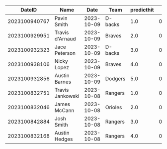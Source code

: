 DateID         |  Name              |  Date        |  Team     |  predicthit  |  predicthitproba     |  hitbool  |  Last7DaysAVG  |  Last15DaysAVG  |  Last30DaysAVG
---------------|--------------------|--------------|-----------|--------------|----------------------|-----------|----------------|-----------------|---------------
2023100940767  |  Pavin Smith       |  2023-10-09  |  D-backs  |  1.0         |  0.5979264301250995  |  False    |  0.0           |  0.0            |  0.0
2023100929951  |  Travis d'Arnaud   |  2023-10-09  |  Braves   |  2.0         |  0.5959878140821071  |  False    |  0.0           |  0.0            |  0.0
2023100932323  |  Jace Peterson     |  2023-10-09  |  D-backs  |  3.0         |  0.595918565110074   |  False    |  0.0           |  0.0            |  0.0
2023100938106  |  Nicky Lopez       |  2023-10-09  |  Braves   |  4.0         |  0.5957373414546558  |  False    |  0.0           |  0.0            |  0.0
2023100932856  |  Austin Barnes     |  2023-10-09  |  Dodgers  |  5.0         |  0.5950607590671966  |  False    |  0.0           |  0.0            |  0.0
2023100832751  |  Travis Jankowski  |  2023-10-08  |  Rangers  |  1.0         |  0.6023827395257342  |  False    |  0.0           |  0.0            |  0.0
2023100832046  |  James McCann      |  2023-10-08  |  Orioles  |  2.0         |  0.6001500249767908  |  False    |  0.0           |  0.0            |  0.0
2023100842884  |  Josh Smith        |  2023-10-08  |  Rangers  |  3.0         |  0.5984162619349277  |  False    |  0.0           |  0.0            |  0.0
2023100832168  |  Austin Hedges     |  2023-10-08  |  Rangers  |  4.0         |  0.598249129827719   |  False    |  0.0           |  0.0            |  0.0
